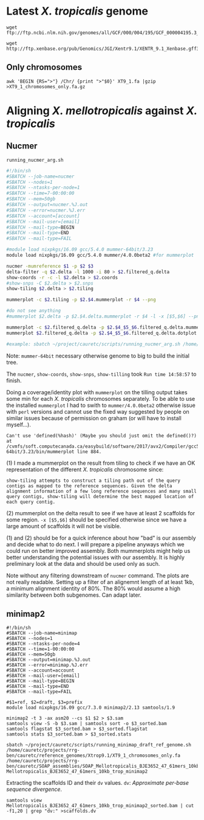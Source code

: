 
# Latest *X. tropicalis* genome

```
wget ftp://ftp.ncbi.nlm.nih.gov/genomes/all/GCF/000/004/195/GCF_000004195.3_Xenopus_tropicalis_v9.1/GCF_000004195.3_Xenopus_tropicalis_v9.1_assembly_report.txt

wget http://ftp.xenbase.org/pub/Genomics/JGI/Xentr9.1/XENTR_9.1_Xenbase.gff3
```

## Only chromosomes

```
awk 'BEGIN {RS=">"} /Chr/ {print ">"$0}' XT9_1.fa |gzip >XT9_1_chromosomes_only.fa.gz
```

# Aligning *X. mellotropicalis* against *X. tropicalis*

## Nucmer

`running_nucmer_arg.sh`
```sh
#!/bin/sh
#SBATCH --job-name=nucmer
#SBATCH --nodes=1
#SBATCH --ntasks-per-node=1
#SBATCH --time=7-00:00:00
#SBATCH --mem=50gb
#SBATCH --output=nucmer.%J.out
#SBATCH --error=nucmer.%J.err
#SBATCH --account=[account]
#SBATCH --mail-user=[email]
#SBATCH --mail-type=BEGIN
#SBATCH --mail-type=END
#SBATCH --mail-type=FAIL

#module load nixpkgs/16.09 gcc/5.4.0 mummer-64bit/3.23
module load nixpkgs/16.09 gcc/5.4.0 mummer/4.0.0beta2 #for mummerplot

nucmer -mumreference $1 -p $2 $3
delta-filter -q $2.delta -l 1000 -i 80 > $2.filtered_q.delta
show-coords -r -c -l $2.delta > $2.coords
#show-snps -C $2.delta > $2.snps 
show-tiling $2.delta > $2.tiling

mummerplot -c $2.tiling -p $2.$4.mummerplot -r $4 --png

#do not see anything
#mummerplot $2.delta -p $2.$4.delta.mummerplot -r $4 -l -x [$5,$6] --png

mummerplot -c $2.filtered_q.delta -p $2.$4_$5_$6.filtered_q.delta.mummerplot -r $4 -x [$5,$6] --png
mummerplot $2.filtered_q.delta -p $2.$4_$5_$6.filtered_q.delta.dotplot.mummerplot -r $4 --png

#example: sbatch ~/project/cauretc/scripts/running_nucmer_arg.sh /home/cauretc/projects/rrg-ben/cauretc/reference_genomes/Xtrop9.1/XT9_1_chromosomes_only.fa nucmer_XT9_1_chrom_SOAP_Mellotropicalis_BJE3652_47_61mers_1kb /home/cauretc/projects/rrg-ben/cauretc/SOAP_assemblies/SOAP_Mellotropicalis_BJE3652_47_61mers_1kb.fa Chr10
```
Note: `mummer-64bit` necessary otherwise genome to big to build the initial tree.

The `nucmer`, `show-coords`, `show-snps`, `show-tilling` took `Run time 14:58:57` to finish.

Doing a coverage/identity plot with `mummerplot` on the tilling output takes some min for each *X. tropicalis* chromosomes separately.
To be able to use the installed `mummerplot` I had to swith to `mummer/4.0.0beta2` otherwise issue with `perl` versions and cannot use the fixed way suggested by people on similar issues because of permission on graham (or will have to install myself...).
```
Can't use 'defined(%hash)' (Maybe you should just omit the defined()?) at /cvmfs/soft.computecanada.ca/easybuild/software/2017/avx2/Compiler/gcc5.4/mummer-64bit/3.23/bin/mummerplot line 884.
```

(1) I made a mummerplot on the result from tiling to check if we have an OK representation of the different *X. tropicalis* chromosome since:
```
show-tiling attempts to construct a tiling path out of the query contigs as mapped to the reference sequences. Given the delta alignment information of a few long reference sequences and many small query contigs, show-tiling will determine the best mapped location of each query contig.
```
(2) mummerplot on the delta result to see if we have at least 2 scaffolds for some region. `-x [$5,$6]` should be specified otherwise since we have a large amount of scaffolds it will not be visible.

(1) and (2) should be for a quick inference about how "bad" is our assembly and decide what to do next. I will prepare a pipeline anyways which we could run on better improved assembly. Both mummerplots might help us better understanding the potential issues with our assembly. It is highly preliminary look at the data and should be used only as such.

Note without any filtering downstream of `nucmer` command. The plots are not really readable. Setting up a filter of an alignemnt length of at least 1kb, a minimum alignment identity of 80%. The 80% would assume a high similarity between both subgenomes. Can adapt later.

## minimap2

```
#!/bin/sh
#SBATCH --job-name=minimap
#SBATCH --nodes=1
#SBATCH --ntasks-per-node=4
#SBATCH --time=1-00:00:00
#SBATCH --mem=50gb
#SBATCH --output=minimap.%J.out
#SBATCH --error=minimap.%J.err
#SBATCH --account=account
#SBATCH --mail-user=[email]
#SBATCH --mail-type=BEGIN
#SBATCH --mail-type=END
#SBATCH --mail-type=FAIL

#$1=ref, $2=draft, $3=prefix
module load nixpkgs/16.09 gcc/7.3.0 minimap2/2.13 samtools/1.9

minimap2 -t 3 -ax asm20 --cs $1 $2 > $3.sam
samtools view -S -b $3.sam | samtools sort -o $3_sorted.bam
samtools flagstat $3_sorted.bam > $3_sorted.flagstat
samtools stats $3_sorted.bam > $3_sorted.stats
```
```
sbatch ~/project/cauretc/scripts/running_minimap_draft_ref_genome.sh /home/cauretc/projects/rrg-ben/cauretc/reference_genomes/Xtrop9.1/XT9_1_chromosomes_only.fa /home/cauretc/projects/rrg-ben/cauretc/SOAP_assemblies/SOAP_Mellotropicalis_BJE3652_47_61mers_10kb.fa Mellotropicalis_BJE3652_47_61mers_10kb_trop_minimap2
```
Extracting the scaffolds ID and their `dv` values. `dv`: *Approximate per-base sequence divergence*.
```
samtools view Mellotropicalis_BJE3652_47_61mers_10kb_trop_minimap2_sorted.bam | cut -f1,20 | grep "dv:" >scaffolds.dv
```
